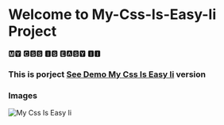 # Welcome to My-Css-Is-Easy-Ii Project

🅼🆈 🅲🆂🆂 🅸🆂 🅴🅰🆂🆈 🅸🅸

<h3> This is porject <a href="https://css-easy-li2.netlify.app">See Demo My Css Is Easy Ii</a> version </h3>

### Images

![My Css Is Easy Ii](https://github.com/beknurmaxalbayev/My-Css-Is-Easy-Ii/blob/main/My%20Css%20Is%20Easy%20Ii.png?raw=true)

